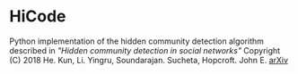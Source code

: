 # HiCode

Python implementation of the hidden community detection algorithm described in 
*"Hidden community detection in social networks"* Copyright (C) 2018
He. Kun, Li. Yingru, Soundarajan. Sucheta, Hopcroft. John E. [arXiv](https://arxiv.org/abs/1702.07462)